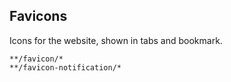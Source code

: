 Favicons
--------
Icons for the website, shown in tabs and bookmark.

```match
**/favicon/*
**/favicon-notification/*
```

[icon]: fa://fa-globe/#4f26fc
